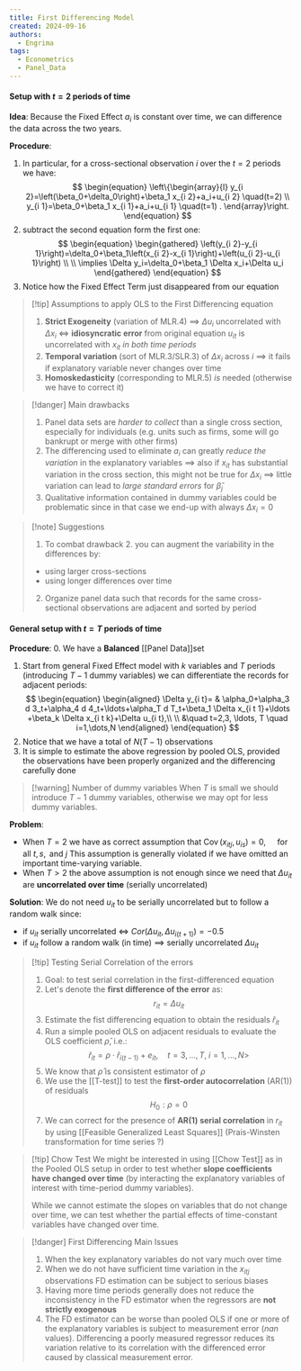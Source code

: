 ```yaml
---
title: First Differencing Model
created: 2024-09-16
authors:
  - Engrima
tags:
  - Econometrics
  - Panel_Data
---
```

#### Setup with $t=2$ periods of time
**Idea**:
Because the Fixed Effect $a_{i}$ is constant over time, we can difference the data across the two years. 

**Procedure**:
1. In particular, for a cross-sectional observation $i$ over the $t=2$ periods we have:
$$
\begin{equation}
\left\{\begin{array}{l}
y_{i 2}=\left(\beta_0+\delta_0\right)+\beta_1 x_{i 2}+a_i+u_{i 2} \quad(t=2) \\
y_{i 1}=\beta_0+\beta_1 x_{i 1}+a_i+u_{i 1} \quad(t=1) .
\end{array}\right.
\end{equation}
$$
2. subtract the second equation form the first one:
$$
\begin{equation}
\begin{gathered}
\left(y_{i 2}-y_{i 1}\right)=\delta_0+\beta_1\left(x_{i 2}-x_{i 1}\right)+\left(u_{i 2}-u_{i 1}\right) \\
\\
\implies \Delta y_i=\delta_0+\beta_1 \Delta x_i+\Delta u_i
\end{gathered}
\end{equation}
$$
3. Notice how the Fixed Effect Term just disappeared from our equation

>[!tip] Assumptions to apply OLS to the First Differencing equation
>1. **Strict Exogeneity** (variation of MLR.4) $\implies$ $\Delta u_{i}$ uncorrelated with $\Delta x_{i}$ $\iff$ **idiosyncratic error** from original equation $u_{it}$ is uncorrelated with $x_{it}$ *in both time periods* 
>2. **Temporal variation** (sort of MLR.3/SLR.3) of $\Delta x_{i}$  across $i$ $\implies$ it fails if explanatory variable never changes over time
>3. **Homoskedasticity** (corresponding to MLR.5) *is* needed (otherwise we have to correct it)

>[!danger] Main drawbacks
>1. Panel data sets are *harder to collect* than a single cross section, especially for individuals (e.g. units such as firms, some will go bankrupt or merge with other firms)
>2. The differencing used to eliminate $a_{i}$ can greatly *reduce the variation* in the explanatory variables $\implies$ also if $x_{it}$ has substantial variation in the cross section, this might not be true for $\Delta x_{i}$ $\implies$ little variation can lead to *large standard errors* for $\hat{\beta}_{j}$
>3. Qualitative information contained in dummy variables could be problematic since in that case we end-up with always $\Delta x_{i}=0$

>[!note] Suggestions
>1. To combat drawback 2. you can augment the variability in the differences by:
>	- using larger cross-sections
>	- using longer differences over time
>2. Organize panel data such that records for the same cross-sectional observations are adjacent and sorted by period

#### General setup with $t=T$ periods of time

**Procedure**:
0. We have a **Balanced** [[Panel Data]]set 
1. Start from general Fixed Effect model with $k$ variables and $T$ periods (introducing $T-1$ dummy variables) we can differentiate the records for adjacent periods:
$$
\begin{equation}
\begin{aligned}
\Delta y_{i t}= & \alpha_0+\alpha_3 d 3_t+\alpha_4 d 4_t+\ldots+\alpha_T d T_t+\beta_1 \Delta x_{i t 1}+\ldots +\beta_k \Delta x_{i t k}+\Delta u_{i t},\\
\\
&\quad t=2,3, \ldots, T \quad i=1,\dots,N
\end{aligned}
\end{equation}
$$
2. Notice that we have a total of $N(T-1)$ observations
3. It is simple to estimate the above regression by pooled OLS, provided the observations have been properly organized and the differencing carefully done

>[!warning] Number of dummy variables
>When $T$ is small we should introduce $T-1$ dummy variables, otherwise we may opt for less dummy variables.

**Problem**:
- When $T=2$ we have as correct assumption that $\operatorname{Cov}\left(x_{i t j}, u_{i s}\right)=0, \quad \text { for all } t, s, \text { and } j$ 
  This assumption is generally violated if we have omitted an important time-varying variable.
- When $T>2$ the above assumption is not enough since we need that $\Delta u_{it}$ are **uncorrelated over time** (serially uncorrelated)

**Solution**:
We do not need $u_{it}$ to be serially uncorrelated but to follow a random walk since:
- if $u_{it}$ serially uncorrelated $\iff$ $Cor(\Delta u_{it},\Delta u_{i(t+1)})=-0.5$
- if $u_{it}$ follow a random walk (in time) $\implies$ serially uncorrelated $\Delta u_{it}$

>[!tip] Testing Serial Correlation of the errors
>1. Goal: to test serial correlation in the first-differenced equation
>2. Let's denote the **first difference of the error** as:
>$$r_{it}=\Delta u_{it}$$
>3. Estimate the fist differencing equation to obtain the residuals $\hat{r}_{it}$
>4. Run a simple pooled OLS on adjacent residuals to evaluate the OLS coefficient $\hat{\rho}$, i.e.:
>$$\hat{r}_{it}=\rho \cdot \hat{r}_{i(t-1)} + e_{it}, \quad t=3,\dots,T, \; i=1,\dots,N>$$
>5. We know that $\hat{\rho}$ is consistent estimator of $\rho$
>6. We use the [[T-test]] to test the **first-order autocorrelation** (AR(1)) of residuals
$$H_{0}: \rho=0$$
>7. We can correct for the presence of **AR(1) serial correlation** in $r_{it}$ by using [[Feasible Generalized Least Squares]] (Prais-Winsten transformation for time series ?)

>[!tip] Chow Test
>We might be interested in using [[Chow Test]]  as in the Pooled OLS setup in order to test whether **slope coefficients have changed over time** (by interacting the explanatory variables of interest with time-period dummy variables).
>
>While we cannot estimate the slopes on variables that do not change over time, we can test whether the partial effects of time-constant variables have changed over time.

>[!danger] First Differencing Main Issues
>1. When the key explanatory variables do not vary much over time
>2. When we do not have sufficient time variation in the $x_{itj}$ observations FD estimation can be subject to serious biases
>3. Having more time periods generally does not reduce the inconsistency in the FD estimator when the regressors are **not strictly exogenous**
>4. The FD estimator can be worse than pooled OLS if one or more of the explanatory variables is subject to measurement error (*nan* values). Differencing a poorly measured regressor reduces its variation relative to its correlation with the differenced error caused by classical measurement error.
